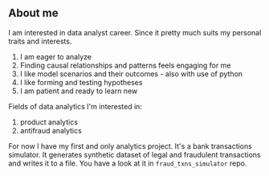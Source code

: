 ## About me

I am interested in data analyst career. Since it pretty much suits my personal traits and interests.
1. I am eager to analyze
2. Finding causal relationships and patterns feels engaging for me
3. I like model scenarios and their outcomes - also with use of python
4. I like forming and testing hypotheses
5. I am patient and ready to learn new<br>

Fields of data analytics I'm interested in:
1. product analytics
2. antifraud analytics<br>

For now I have my first and only analytics project. It's a bank transactions simulator.
It generates synthetic dataset of legal and fraudulent transactions and writes it to a file.
You have a look at it in `fraud_txns_simulator` repo.
